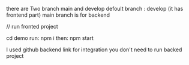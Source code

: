 there are Two branch main and develop
defoult branch : develop (it has frontend part)
main branch is for backend

// run fronted project

cd demo
run: npm i
then: npm start

I used github backend link for integration you don't need to run backed project
